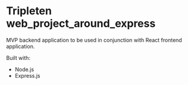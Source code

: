 # Tripleten web_project_around_express

MVP backend application to be used in conjunction with React frontend application.

Built with:
* Node.js
* Express.js
  
